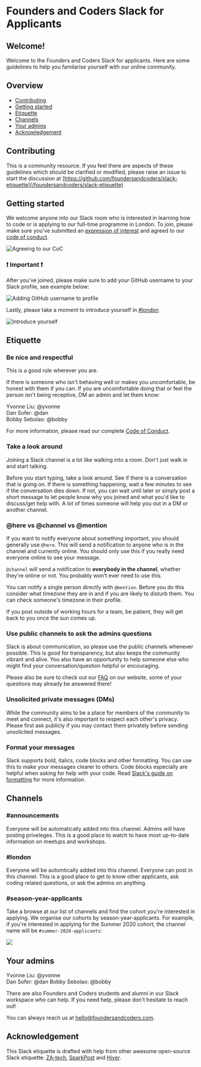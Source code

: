 # Founders and Coders Slack for Applicants 

## Welcome!

Welcome to the Founders and Coders Slack for applicants. Here are some guidelines to help you familarise yourself with our online community. 

## Overview

* [Contributing](#contributing)
* [Getting started](#getting-started)
* [Etiquette](#etiquette)
* [Channels](#channels)
* [Your admins](#your-admins)
* [Acknowledgement](#acknowledgement)


## Contributing 

This is a community resource. If you feel there are aspects of these guidelines which should be clarified or modified, please raise an issue to start the discussion at [https://github.com/foundersandcoders/slack-etiquette](/foundersandcoders/slack-etiquette)

## Getting started 

We welcome anyone into our Slack room who is interested in learning how to code or is applying to our full-time programme in London. To join, please make sure you've submitted an [expression of interest](https://docs.google.com/forms/u/1/d/e/1FAIpQLSepdNxKsrMjhfnbdkzKUgNpeWFmp8WLyiqTe_UY10TsPpFOEQ/viewform) and agreed to our [code of conduct](https://www.foundersandcoders.com/slack/).  
  
![Agreeing to our CoC](https://user-images.githubusercontent.com/22013117/72914439-9aa11e00-3d36-11ea-8eb6-87c8bcbb6525.gif)

### :exclamation: Important :exclamation: 
After you've joined, please make sure to add your GitHub username to your Slack profile, see example below: 

![Adding GitHub username to profile](https://user-images.githubusercontent.com/22013117/72907804-6cb6dc00-3d2c-11ea-8bf4-1d293bdbc370.gif)

Lastly, please take a moment to introduce yourself in [#london](https://founders-coders-apply.slack.com/messages/london/)

![Introduce yourself](https://user-images.githubusercontent.com/22013117/72999724-aef91f80-3df7-11ea-9f2d-b54d77b10140.gif)

## Etiquette 

### Be nice and respectful 

This is a good rule wherever you are. 

If there is someone who isn't behaving well or makes you uncomfortable, be honest with them if you can. If you are uncomfortable doing that or feel the person isn't being receptive, DM an admin and let them know:

Yvonne Liu: @yvonne  
Dan Sofer: @dan  
Bobby Sebolao: @bobby

For more information, please read our complete [Code of Conduct](https://www.foundersandcoders.com/slack/).

### Take a look around

Joining a Slack channel is a lot like walking into a room. Don't just walk in and start talking.

Before you start typing, take a look around. See if there is a conversation that is going on. If there is something happening, wait a few minutes to see if the conversation dies down. If not, you can wait until later or simply post a short message to let people know why you joined and what you'd like to discuss/get help with. A lot of times someone will help you out in a DM or another channel.


### @here vs @channel vs @mention

If you want to notify everyone about something important, you should generally use `@here`. This will send a notification to anyone who is in the channel and currently online. You should only use this if you really need everyone online to see your message.

`@channel` will send a notification to **everybody in the channel**, whether they're online or not. You probably won't ever need to use this.

You can notify a single person directly with `@mention`. Before you do this consider what timezone they are in and if you are likely to disturb them. You can check someone's timezone in their profile.

If you post outside of working hours for a team, be patient, they will get back to you once the sun comes up.

### Use public channels to ask the admins questions

Slack is about communication, so please use the public channels whenever possible. This is good for transparency, but also keeps the community vibrant and alive. You also have an opportunity to help someone else who might find your conversation/question helpful or encouraging.

Please also be sure to check out our [FAQ](https://www.foundersandcoders.com/about/) on our website, some of your questions may already be answered there! 

### Unsolicited private messages (DMs)

While the community aims to be a place for members of the community to meet and connect, it's also important to respect each other's privacy. Please first ask publicly if you may contact them privately before sending unsolicited messages.

### Format your messages

Slack supports bold, italics, code blocks and other formatting. You can use this to make your messages clearer to others. Code blocks especially are helpful when asking for help with your code. Read [Slack's guide on formatting](https://slack.com/intl/en-gb/help/articles/202288908-Format-your-messages) for more information.


## Channels 

### #announcements 

Everyone will be automatically added into this channel. Admins will have posting priveleges. This is a good place to watch to have most up-to-date information on meetups and workshops. 

### #london

Everyone will be automtically added into this channel. Everyone can post in this channel. This is a good place to get to know other applicants, ask coding related questions, or ask the admins on anything. 

### #season-year-applicants 

Take a browse at our list of channels and find the cohort you're interested in applying. We organise our cohorts by season-year-applicants. For example, if you're interested in applying for the Summer 2020 cohort, the channel name will be `#summer-2020-applicants`: 

![](https://user-images.githubusercontent.com/22013117/73089368-f8b43980-3ecd-11ea-9a0b-851af457254e.gif)

## Your admins 

Yvonne Liu: @yvonne  
Dan Sofer: @dan
Bobby Sebolao: @bobby

There are also Founders and Coders students and alumni in our Slack workspace who can help. If you need help, please don't hesitate to reach out! 

You can always reach us at hello@foundersandcoders.com. 

## Acknowledgement 

This Slack etiquette is drafted with help from other awesome open-source Slack etiquette: [ZA-tech](https://github.com/zatech/code-of-conduct), [SparkPost](https://github.com/SparkPost/slack-etiquette) and [Hiver](https://hiverhq.com/blog/slack-etiquette/). 